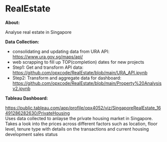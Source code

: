 # RealEstate

**About:**

Analyse real estate in Singapore

**Data Collection:**

- consolidating and updating data from URA API: https://www.ura.gov.sg/maps/api/
- web scrapping to fill up TOP(completion) dates for new projects
- Step1: Get and transform API data: https://github.com/opxcode/RealEstate/blob/main/URA_API.ipynb
- Step2: Transform and aggregate data for dashboard: https://github.com/opxcode/RealEstate/blob/main/Property%20Analysisv2.ipynb

**Tableau Dashboard:**

https://public.tableau.com/app/profile/opx4052/viz/SingaporeRealEstate_16491286282630/PrivateHousing \
Uses data collected to anlayse the private housing market in Singapore.\
Takes a look into the prices across different factors such as location, floor level, tenure type with details on the transactions and current housing development sales status
